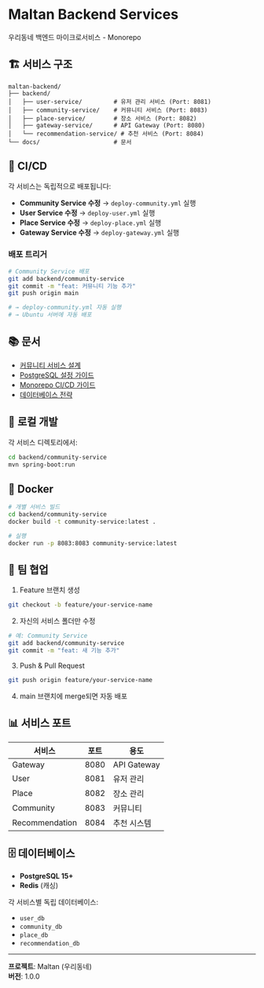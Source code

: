 # Maltan Backend Services

우리동네 백엔드 마이크로서비스 - Monorepo

## 🏗️ 서비스 구조

```
maltan-backend/
├── backend/
│   ├── user-service/         # 유저 관리 서비스 (Port: 8081)
│   ├── community-service/    # 커뮤니티 서비스 (Port: 8083)
│   ├── place-service/        # 장소 서비스 (Port: 8082)
│   ├── gateway-service/      # API Gateway (Port: 8080)
│   └── recommendation-service/ # 추천 서비스 (Port: 8084)
└── docs/                     # 문서
```

## 🚀 CI/CD

각 서비스는 독립적으로 배포됩니다:

- **Community Service 수정** → `deploy-community.yml` 실행
- **User Service 수정** → `deploy-user.yml` 실행
- **Place Service 수정** → `deploy-place.yml` 실행
- **Gateway Service 수정** → `deploy-gateway.yml` 실행

### 배포 트리거

```bash
# Community Service 배포
git add backend/community-service
git commit -m "feat: 커뮤니티 기능 추가"
git push origin main

# → deploy-community.yml 자동 실행
# → Ubuntu 서버에 자동 배포
```

## 📚 문서

- [커뮤니티 서비스 설계](docs/COMMUNITY_SERVICE_DESIGN.md)
- [PostgreSQL 설정 가이드](docs/POSTGRESQL_SETUP_GUIDE.md)
- [Monorepo CI/CD 가이드](docs/MONOREPO_CI_CD_GUIDE.md)
- [데이터베이스 전략](docs/DATABASE_STRATEGY_GUIDE.md)

## 🔧 로컬 개발

각 서비스 디렉토리에서:

```bash
cd backend/community-service
mvn spring-boot:run
```

## 🐳 Docker

```bash
# 개별 서비스 빌드
cd backend/community-service
docker build -t community-service:latest .

# 실행
docker run -p 8083:8083 community-service:latest
```

## 👥 팀 협업

1. Feature 브랜치 생성
```bash
git checkout -b feature/your-service-name
```

2. 자신의 서비스 폴더만 수정
```bash
# 예: Community Service
git add backend/community-service
git commit -m "feat: 새 기능 추가"
```

3. Push & Pull Request
```bash
git push origin feature/your-service-name
```

4. main 브랜치에 merge되면 자동 배포

## 📊 서비스 포트

| 서비스 | 포트 | 용도 |
|--------|------|------|
| Gateway | 8080 | API Gateway |
| User | 8081 | 유저 관리 |
| Place | 8082 | 장소 관리 |
| Community | 8083 | 커뮤니티 |
| Recommendation | 8084 | 추천 시스템 |

## 🗄️ 데이터베이스

- **PostgreSQL 15+**
- **Redis** (캐싱)

각 서비스별 독립 데이터베이스:
- `user_db`
- `community_db`
- `place_db`
- `recommendation_db`

---

**프로젝트**: Maltan (우리동네)  
**버전**: 1.0.0
